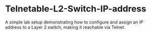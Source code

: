 # Telnetable-L2-Switch-IP-address
A simple lab setup demonstrating how to configure and assign an IP address to a Layer 2 switch, making it reachable via Telnet.
